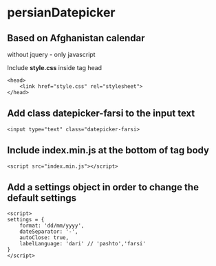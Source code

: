 # persianDatepicker

<h2>Based on Afghanistan calendar</h2>
<p>without jquery - only javascript</p>
Include <strong>style.css</strong> inside tag head

    <head>
        <link href="style.css" rel="stylesheet">
    </head>

<h2>Add class <strong>datepicker-farsi</strong> to the input text</h2>

    <input type="text" class="datepicker-farsi>

<h2>Include <strong>index.min.js</strong> at the bottom of tag body</h2>

    <script src="index.min.js"></script>

<h2>Add a <strong>settings</strong> object in order to change the default settings</h2>
        
    <script>
    settings = {
        format: 'dd/mm/yyyy',
        dateSeparator: '-',
        autoClose: true,
        labelLanguage: 'dari' // 'pashto','farsi'
    }
    </script>
